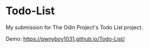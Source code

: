 # Todo-List
My submission for The Odin Project's Todo List project. 


Demo: https://pwnyboy1031.github.io/Todo-List/
